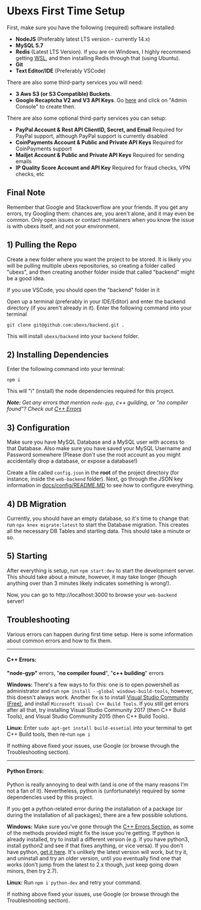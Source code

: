 # Ubexs First Time Setup

First, make sure you have the following (required) software installed:
- **NodeJS** (Preferably latest LTS version - currently 14.x)
- **MySQL 5.7**
- **Redis** (Latest LTS Version). If you are on Windows, I highly recommend getting [WSL](https://docs.microsoft.com/en-us/windows/wsl/install-win10), and then installing Redis through that (using Ubuntu).
- **Git**
- **Text Editor/IDE** (Preferably VSCode)

There are also some third-party services you will need:
- **3 Aws S3 (or S3 Compatible) Buckets**.
- **Google Recaptcha V2 and V3 API Keys**. Go [here](https://www.google.com/recaptcha/about/) and click on "Admin Console" to create then.

There are also some optional third-party services you can setup:
- **PayPal Account & Rest API ClientID, Secret, and Email** Required for PayPal support, although PayPal support is currently disabled
- **CoinPayments Account & Public and Private API Keys** Required for CoinPayments support
- **Mailjet Account & Public and Private API Keys** Required for sending emails
- **IP Quality Score Account and API Key** Required for fraud checks, VPN checks, etc

## Final Note
Remember that Google and Stackoverflow are your friends. If you get any errors, try Googling them: chances are, you aren't alone, and it may even be common. Only open issues or contact maintainers when you know the issue is with ubexs itself, and not your environment.

## 1) Pulling the Repo
Create a new folder where you want the project to be stored. It is likely you will be pulling multiple ubexs repositories, so creating a folder called "ubexs", and then creating another folder inside that called "backend" might be a good idea.

If you use VSCode, you should open the "backend" folder in it

Open up a terminal (preferably in your IDE/Editor) and enter the backend directory (if you aren't already in it). Enter the following command into your terminal
```
git clone git@github.com:ubexs/backend.git .
```
This will install `ubexs/backend` into your `backend` folder.

## 2) Installing Dependencies
Enter the following command into your terminal:
```
npm i
```
This will "i" (install) the node dependencies required for this project.

***Note:** Get any errors that mention `node-gyp`, c++ guilding, or "no compiler found"? Check out [C++ Errors](#c-errors)*

## 3) Configuration
Make sure you have MySQL Database and a MySQL user with access to that Database. Also make sure you have saved your MySQL Username and Password somewhere (Please don't use the root account as you might accidentally drop a database, or expose a database!)

Create a file called `config.json` in the **root** of the project directory (for instance, inside the `web-backend` folder). Next, go through the JSON key information in [docs/config/README.MD](../config/README.MD) to see how to configure everything.

## 4) DB Migration
Currently, you should have an empty database, so it's time to change that: run `npx knex migrate:latest` to start the Database migration. This creates all the necessary DB Tables and starting data. This should take a minute or so.

## 5) Starting
After everything is setup, run `npm start:dev` to start the development server. This should take about a minute, however, it may take longer (though anything over than 3 minutes likely indicates something is wrong!).

Now, you can go to http://localhost:3000 to browse your `web-backend` server!

## Troubleshooting
Various errors can happen during first time setup. Here is some information about common errors and how to fix them.

---

#### C++ Errors:
**"node-gyp"** errors, "**no compiler found**", "**c++ building**" errors

**Windows:** There's a few ways to fix this: one is to open powershell as administrator and run `npm install --global windows-build-tools`, however, this doesn't always work. Another fix is to install [Visual Studio Community (Free)](https://visualstudio.microsoft.com/downloads/), and install `Microsoft Visual C++ Build Tools`. If you still get errors after all that, try installing Visual Studio Community 2017 (then C++ Build Tools), and Visual Studio Community 2015 (then C++ Build Tools).

**Linux:** Enter `sudo apt-get install build-essetial` into your terminal to get C++ Build tools, then re-run `npm i`

If nothing above fixed your issues, use Google (or browse through the Troubleshooting section).

---

#### Python Errors:
Python is really annoying to deal with (and is one of the many reasons I'm not a fan of it). Nevertheless, python is (unfortunately) required by some dependencies used by this project.

If you get a python-related error during the installation of a package (or during the installation of all packages), there are a few possible solutions.

**Windows:** Make sure you've gone through the [C++ Errors Section](#c-errors), as some of the methods provided might fix the issue you're getting. If python is already installed, try to install a different version (e.g. if you have python3, install python2 and see if that fixes anything, or vice versa). If you don't have python, [get it here](https://www.python.org/downloads/). It's unlikely the latest version will work, but try it, and uninstall and try an older version, until you eventually find one that works (don't jump from the latest to 2.x though, just keep going down minors, then try 2.7).

**Linux:** Run `npm i python-dev` and retry your command.

If nothing above fixed your issues, use Google (or browse through the Troubleshooting section).
